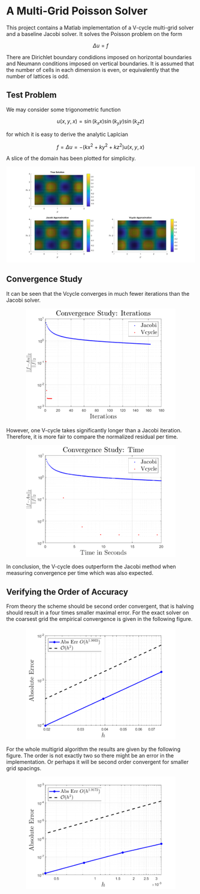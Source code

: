 # A Multi-Grid Poisson Solver
This project contains a Matlab implementation of a V-cycle multi-grid solver and a baseline Jacobi solver. It solves the Poisson problem on the form
```math
\Delta u = f
```
There are Dirichlet boundary condidions imposed on horizontal boundaries and Neumann conditions imposed on vertical boundaries. It is assumed that the number of cells in each dimension is even, or equivalently that the number of lattices is odd.

## Test Problem
We may consider some trigonometric function
```math
u(x,y,x) = \sin(k_x x)\sin(k_y y)\sin(k_z z)
```
for which it is easy to derive the analytic Laplcian
```math
f = \Delta u = -(kx^2+ky^2+kz^2)u(x,y,x)
```
A slice of the domain has been plotted for simplicity.
<p align="center">
  <img src="./figures/solution.png" width="900," title="Analytic and approximate solutions">
</p>

## Convergence Study
It can be seen that the Vcycle converges in much fewer iterations than the Jacobi solver.
<p align="center">
  <img src="./figures/iterations.png" width="400," title="Convergence as function of iterations">
</p>
However, one V-cycle takes significantly longer than a Jacobi iteration. Therefore, it is more fair to compare the normalized residual per time.
<p align="center">
  <img src="./figures/time.png" width="400" title="Convergence as function of time.">
</p>
In conclusion, the V-cycle does outperform the Jacobi method when measuring convergence per time which was also expected.

## Verifying the Order of Accuracy
From theory the scheme should be second order convergent, that is halving should result in a four times smaller maximal error. For the exact solver on the coarsest grid the empirical convergence is given in the following figure.
<p align="center">
  <img src="./figures/sys_mat_convergence.png" width="400" title="Convergence as function of grid spacing.">
</p>
For the whole multigrid algorithm the results are given by the following figure. The order is not exactly two so there might be an error in the implementation. Or perhaps it will be second order convergent for smaller grid spacings.
<p align="center">
  <img src="./figures/mg_convergence.png" width="400" title="Convergence as function of grid spacing.">
</p>